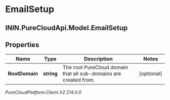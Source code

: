 # EmailSetup

## ININ.PureCloudApi.Model.EmailSetup

## Properties

|Name | Type | Description | Notes|
|------------ | ------------- | ------------- | -------------|
| **RootDomain** | **string** | The root PureCloud domain that all sub-domains are created from. | [optional] |



_PureCloudPlatform.Client.V2 214.0.0_
